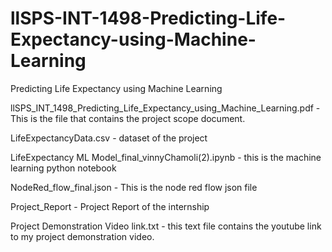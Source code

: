 # llSPS-INT-1498-Predicting-Life-Expectancy-using-Machine-Learning
Predicting Life Expectancy using Machine Learning

llSPS_INT_1498_Predicting_Life_Expectancy_using_Machine_Learning.pdf - This is the file that contains the project scope document.

LifeExpectancyData.csv - dataset of the project

LifeExpectancy ML Model_final_vinnyChamoli(2).ipynb - this is the machine learning python notebook

NodeRed_flow_final.json - This is the node red flow json file 

Project_Report - Project Report of the internship

Project Demonstration Video link.txt - this text file contains the youtube link to my project demonstration video.
